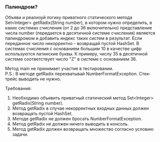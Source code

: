 
### Палиндром?

Объяви и реализуй логику приватного статического метода Set&lt;Integer&gt; getRadix(String number), в
котором нужно определить, в каких системах счисления (от 2 до 36 включительно) представление числа number
(передается в десятичной системе счисления) является палиндромом и добавить индекс таких систем в результат.
Если переданное число некорректно - возвращай пустой HashSet.
В системах счисления с основанием большим 10 в качестве цифр используются латинские буквы. К примеру, числу
35 в десятичной системе соответствует число &quot;Z&quot; в системе с основанием 36.

Метод main не принимает участие в тестировании.\
P.S.: В методе getRadix перехватывай NumberFormatException. Стек-трейс выводить не нужно.


Требования:
1.	Необходимо объявить приватный статический метод Set&lt;Integer&gt; getRadix(String number).
2.	Метод getRadix в случае некорректных входных данных должен возвращать пустой HashSet.
3.	Методе getRadix не должен бросать NumberFormatException.
4.	Метод getRadix не должен ничего выводить в консоль.
5.	Метод getRadix должен возвращать множество согласно условию задачи.


